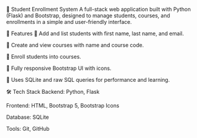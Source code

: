 📘 Student Enrollment System
A full-stack web application built with Python (Flask) and Bootstrap, designed to manage students, courses, and enrollments in a simple and user-friendly interface.

🚀 Features
🔹 Add and list students with first name, last name, and email.

🔹 Create and view courses with name and course code.

🔹 Enroll students into courses.

🔹 Fully responsive Bootstrap UI with icons.

🔹 Uses SQLite and raw SQL queries for performance and learning.

🛠️ Tech Stack
Backend: Python, Flask

Frontend: HTML, Bootstrap 5, Bootstrap Icons

Database: SQLite

Tools: Git, GitHub


